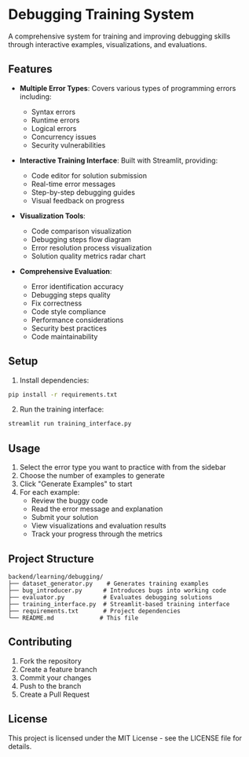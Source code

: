 # Debugging Training System

A comprehensive system for training and improving debugging skills through interactive examples, visualizations, and evaluations.

## Features

- **Multiple Error Types**: Covers various types of programming errors including:
  - Syntax errors
  - Runtime errors
  - Logical errors
  - Concurrency issues
  - Security vulnerabilities

- **Interactive Training Interface**: Built with Streamlit, providing:
  - Code editor for solution submission
  - Real-time error messages
  - Step-by-step debugging guides
  - Visual feedback on progress

- **Visualization Tools**:
  - Code comparison visualization
  - Debugging steps flow diagram
  - Error resolution process visualization
  - Solution quality metrics radar chart

- **Comprehensive Evaluation**:
  - Error identification accuracy
  - Debugging steps quality
  - Fix correctness
  - Code style compliance
  - Performance considerations
  - Security best practices
  - Code maintainability

## Setup

1. Install dependencies:
```bash
pip install -r requirements.txt
```

2. Run the training interface:
```bash
streamlit run training_interface.py
```

## Usage

1. Select the error type you want to practice with from the sidebar
2. Choose the number of examples to generate
3. Click "Generate Examples" to start
4. For each example:
   - Review the buggy code
   - Read the error message and explanation
   - Submit your solution
   - View visualizations and evaluation results
   - Track your progress through the metrics

## Project Structure

```
backend/learning/debugging/
├── dataset_generator.py    # Generates training examples
├── bug_introducer.py      # Introduces bugs into working code
├── evaluator.py           # Evaluates debugging solutions
├── training_interface.py  # Streamlit-based training interface
├── requirements.txt       # Project dependencies
└── README.md             # This file
```

## Contributing

1. Fork the repository
2. Create a feature branch
3. Commit your changes
4. Push to the branch
5. Create a Pull Request

## License

This project is licensed under the MIT License - see the LICENSE file for details. 